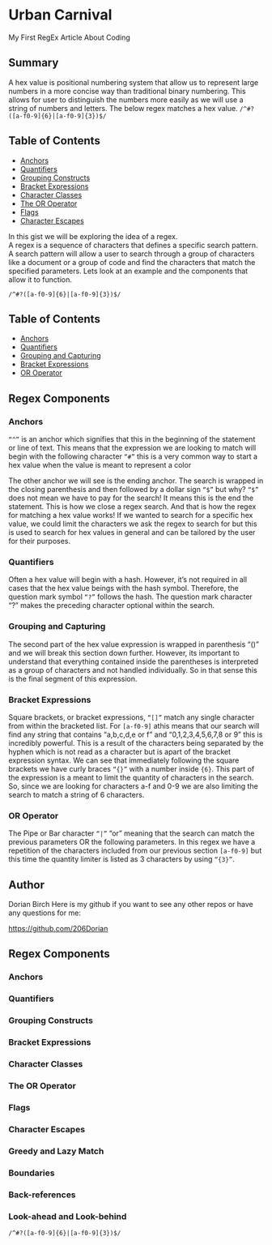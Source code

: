 # Urban Carnival

My First RegEx Article About Coding

<!-- Introductory paragraph (replace this with your text) -->

## Summary
<!-- Briefly summarize the regex you will be describing and what you will explain. Include a code snippet of the regex. Replace this text with your summary. -->

  A hex value is positional numbering system that allow us to represent large numbers in a more concise way than traditional binary numbering.  This allows for user to distinguish the numbers more easily as we will use a string of numbers and letters. The below regex matches a hex value.
`/^#?([a-f0-9]{6}|[a-f0-9]{3})$/`


## Table of Contents

- [Anchors](#anchors)
- [Quantifiers](#quantifiers)
- [Grouping Constructs](#grouping-constructs)
- [Bracket Expressions](#bracket-expressions)
- [Character Classes](#character-classes)
- [The OR Operator](#the-or-operator)
- [Flags](#flags)
- [Character Escapes](#character-escapes)


In this gist we will be exploring the idea of a regex.  
A regex is a sequence of characters that defines a specific search pattern.  A search pattern will allow a user to search through a group of characters like a document or a group of code and find the characters that match the specified parameters.
Lets look at an example and the components that allow it to function. 

`/^#?([a-f0-9]{6}|[a-f0-9]{3})$/`


## Table of Contents

- [Anchors](#anchors)
- [Quantifiers](#quantifiers)
- [Grouping and Capturing](#grouping-and-capturing)
- [Bracket Expressions](#bracket-expressions)
- [OR Operator](#or-operator)



## Regex Components

### Anchors
`“^”` is an anchor which signifies that this in the beginning of the statement or line of text.   This means that the expression we are looking to match will begin with the following character `“#”` this is a very common way to start a hex value when the value is meant to represent a color

The other anchor we will see is the ending anchor.
The search is wrapped in the closing parenthesis and then followed by a dollar sign `“$”` but why?
`“$”` does not mean we have to pay for the search! It means this is the end the statement.  This is how we close a regex search.  And that is how the regex for matching a hex value works!  If we wanted to search for a specific hex value, we could limit the characters we ask the regex to search for but this is used to search for hex values in general and can be tailored by the user for their purposes.


### Quantifiers
Often a hex value will begin with a hash. However, it’s not required in all cases that the hex value beings with the hash symbol.  Therefore, the question mark symbol `“?”` follows the hash.  The question mark character “?” makes the preceding character optional within the search.

### Grouping and Capturing

The second part of the hex value expression is wrapped in parenthesis “()” and we will break this section down further.  However, its important to understand that everything contained inside the parentheses is interpreted as a group of characters and not handled individually.  So in that sense this is the final segment of this expression.

### Bracket Expressions
Square brackets, or bracket expressions, `“[]”` match any single character from within the bracketed list.
 For  `[a-f0-9]` athis means that our search will find any string that contains “a,b,c,d,e or f” and “0,1,2,3,4,5,6,7,8 or 9” this is incredibly powerful.  This is a result of the characters being separated by the hyphen which is not read as a character but is apart of the bracket expression syntax.  We can see that immediately following the square brackets we have curly braces `“{}”` with a number inside `{6}`.  This part of the expression is a meant to limit the quantity of characters in the search.  So, since we are looking for characters a-f and 0-9 we are also limiting the search to match a string of 6 characters.  


### OR Operator
 The Pipe or Bar character `“|”`  “or” meaning that the search can match the previous parameters OR the following parameters.  In this  regex we have a repetition of the characters included from our previous section `[a-f0-9]` but this time the quantity limiter is listed as 3 characters by using `“{3}”`.





## Author

Dorian Birch
Here is my github if you want to see any other repos or have any questions for me: 

https://github.com/206Dorian




## Regex Components

### Anchors

### Quantifiers

### Grouping Constructs

### Bracket Expressions

### Character Classes

### The OR Operator

### Flags

### Character Escapes

### Greedy and Lazy Match

### Boundaries

### Back-references

### Look-ahead and Look-behind

`/^#?([a-f0-9]{6}|[a-f0-9]{3})$/`

